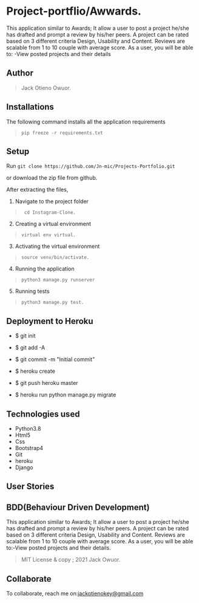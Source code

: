 # Project-portflio/Awwards.
This application similar to Awards; It allow a user to post a project he/she has drafted and prompt a review by his/her peers. A project can be rated based on 3 different criteria Design, Usability and Content. Reviews are scalable from 1 to 10 couple with average score. As a user, you will be able to: -View posted projects and their details 
## Author
>  Jack Otieno Owuor.

## Installations

The following command installs all the application requirements
>``pip freeze -r requirements.txt`` 

## Setup
Run 
``git clone https://github.com/Jn-mic/Projects-Portfolio.git``

or download the zip file from github.

After extracting the files, 

1. Navigate to the project folder
>`` cd Instagram-Clone.`` 

2. Creating a virtual environment
>``virtual env virtual.``

3. Activating the virtual environment
>``source venv/bin/activate.``

4. Running the application
>``python3 manage.py runserver ``
5. Running tests

 > ``python3 manage.py test.``

## Deployment to Heroku
* $ git init
* $ git add -A
* $ git commit -m "Initial commit"

* $ heroku create
* $ git push heroku master

* $ heroku run python manage.py migrate

## Technologies used
* Python3.8
* Html5
* Css
* Bootstrap4
* Git
* heroku
* Django
## User Stories

## BDD(Behaviour Driven Development)
This application similar to Awards; It allow a user to post a project he/she has drafted and prompt a review by his/her peers. A project can be rated based on 3 different criteria Design, Usability and Content. Reviews are scalable from 1 to 10 couple with average score. As a user, you will be able to:-View posted projects and their details. 

> MIT License & copy ; 2021 Jack Owuor.

## Collaborate
To collaborate, reach me on:[jackotienokey@gmail.com]()
